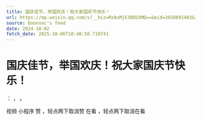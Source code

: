 ```yaml
---
title: 国庆佳节，举国欢庆！祝大家国庆节快乐！
url: https://mp.weixin.qq.com/s?__biz=MzAxMjE3ODU3MQ==&mid=2650601483&idx=1&sn=92eb945fb2a21f92265fc7b2bb632ff9
source: Doonsec's feed
date: 2024-10-02
fetch_date: 2025-10-06T18:48:58.710741
---
```


# 国庆佳节，举国欢庆！祝大家国庆节快乐！

：
，
。

视频
小程序
赞
，轻点两下取消赞
在看
，轻点两下取消在看